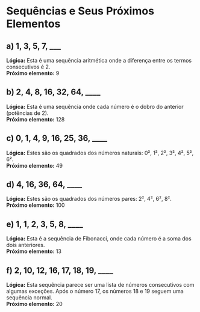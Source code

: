 # Sequências e Seus Próximos Elementos

## a) 1, 3, 5, 7, ___

**Lógica:** Esta é uma sequência aritmética onde a diferença entre os termos consecutivos é 2.  
**Próximo elemento:** 9

## b) 2, 4, 8, 16, 32, 64, ____

**Lógica:** Esta é uma sequência onde cada número é o dobro do anterior (potências de 2).  
**Próximo elemento:** 128

## c) 0, 1, 4, 9, 16, 25, 36, ____

**Lógica:** Estes são os quadrados dos números naturais: 0², 1², 2², 3², 4², 5², 6².  
**Próximo elemento:** 49

## d) 4, 16, 36, 64, ____

**Lógica:** Estes são os quadrados dos números pares: 2², 4², 6², 8².  
**Próximo elemento:** 100

## e) 1, 1, 2, 3, 5, 8, ____

**Lógica:** Esta é a sequência de Fibonacci, onde cada número é a soma dos dois anteriores.  
**Próximo elemento:** 13

## f) 2, 10, 12, 16, 17, 18, 19, ____

**Lógica:** Esta sequência parece ser uma lista de números consecutivos com algumas exceções. Após o número 17, os números 18 e 19 seguem uma sequência normal.  
**Próximo elemento:** 20

